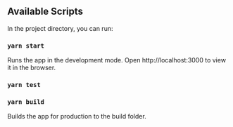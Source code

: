 ## Available Scripts

In the project directory, you can run:

### `yarn start`
Runs the app in the development mode.
Open http://localhost:3000 to view it in the browser.

### `yarn test`

### `yarn build`
Builds the app for production to the build folder.

